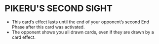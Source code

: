 
# PIKERU'S SECOND SIGHT

*   This card’s effect lasts until the end of your opponent’s second End Phase after this card was activated.
*   The opponent shows you all drawn cards, even if they are drawn by a card effect.

  
